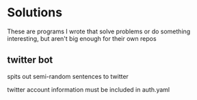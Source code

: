 # **Solutions**
These are programs I wrote that solve problems or do something interesting, but aren't big enough for their own repos

## twitter bot
spits out semi-random sentences to twitter

twitter account information must be included in auth.yaml